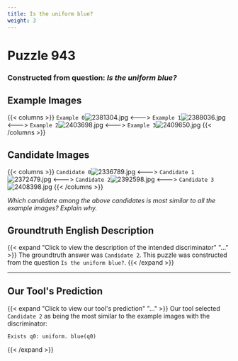 ```yaml
---
title: Is the uniform blue?
weight: 3
---
```


# Puzzle 943
### Constructed from question: _Is the uniform blue?_


## Example Images
{{< columns >}}
`Example 0`![2381304.jpg](/gqa_images/2381304.jpg)
<--->
`Example 1`![2388036.jpg](/gqa_images/2388036.jpg)
<--->
`Example 2`![2403698.jpg](/gqa_images/2403698.jpg)
<--->
`Example 3`![2409650.jpg](/gqa_images/2409650.jpg)
{{< /columns >}}

## Candidate Images
{{< columns >}}
`Candidate 0`![2336789.jpg](/gqa_images/2336789.jpg)
<--->
`Candidate 1`![2372479.jpg](/gqa_images/2372479.jpg)
<--->
`Candidate 2`![2392598.jpg](/gqa_images/2392598.jpg)
<--->
`Candidate 3`![2408398.jpg](/gqa_images/2408398.jpg)
{{< /columns >}}

*Which candidate among the above candidates is most similar to all the example images? Explain why.*

## Groundtruth English Description

{{< expand "Click to view the description of the intended discriminator" "..." >}}
The groundtruth answer was `Candidate 2`. This puzzle was constructed from the question `Is the uniform blue?`.
{{< /expand >}}

---

## Our Tool's Prediction

{{< expand "Click to view our tool's prediction" "..." >}}
Our tool selected `Candidate 2` as being the most similar to the example images with the discriminator:
```plaintext
Exists q0: uniform. blue(q0)
```
{{< /expand >}}
